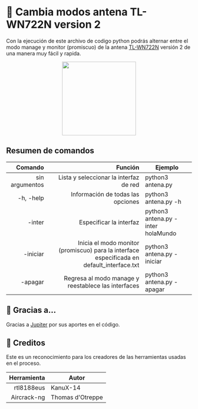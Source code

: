 # 🔁 Cambia modos antena TL-WN722N version 2
Con la ejecución de este archivo de codigo python podrás alternar entre el modo manage y monitor (promiscuo) de la antena [TL-WN722N](https://www.tp-link.com/co/home-networking/adapter/tl-wn722n/) versión 2 de una manera muy fácil y rapida.

<div align="center">
    <img src="https://static.tp-link.com/TL-WN722N_EU_3.0_05_normal_1506586575378d.jpg" width="200px"/>
</div>

## Resumen de comandos
| Comando | Función | Ejemplo |
|-----------:|-----------:|-----------|
| sin argumentos | Lista y seleccionar la interfaz de red | python3 antena.py | 
| -h, -help | Información de todas las opciones | python3 antena.py -h |
| -inter | Especificar la interfaz | python3 antena.py -inter holaMundo |
| -iniciar | Inicia el modo monitor (promiscuo) para la interface especificada en default_interface.txt | python3 antena.py -iniciar |
| -apagar | Regresa al modo manage y reestablece las interfaces | python3 antena.py -apagar|
 
## 🧠 Gracias a...
Gracias a [Jupiter](https://www.instagram.com/ciber_jupiter/?hl=es) por sus aportes en el código.

## 📌 Creditos
Este es un reconocimiento para los creadores de las herramientas usadas en el proceso.

| Herramienta | Autor |
|-----------:|-----------|
| rtl8188eus | KanuX-14 |
| Aircrack-ng | Thomas d'Otreppe |
